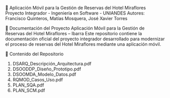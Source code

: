 📱 Aplicación Móvil para la Gestión de Reservas del Hotel Miraflores
Proyecto Integrador - Ingeniería en Software - UNIANDES
Autores: Francisco Quinteros, Matías Mosquera, José Xavier Torres

📄 Documentación del Proyecto
Aplicación Móvil para la Gestión de Reservas del Hotel Miraflores – Ibarra
Este repositorio contiene la documentación oficial del proyecto integrador desarrollado para modernizar el proceso de reservas del Hotel Miraflores mediante una aplicación móvil.

🧾 Contenido del Repositorio

1. DSARQ_Descripción_Arquitectura.pdf	
2. DSOODDP_Diseño_Prototipo.pdf	
3. DSOOMDA_Modelo_Datos.pdf	
4. RQMOD_Casos_Uso.pdf
5. PLAN_SQA.pdf
6. PLAN_SCM.pdf

